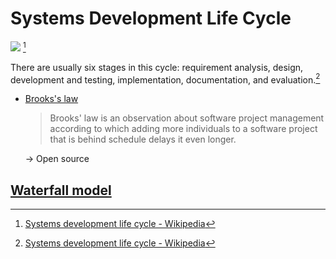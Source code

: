 # Systems Development Life Cycle
![](https://upload.wikimedia.org/wikipedia/commons/thumb/7/7e/SDLC-Maintenance-Highlighted.png/220px-SDLC-Maintenance-Highlighted.png) [^wiki]

There are usually six stages in this cycle: requirement analysis, design, development and testing, implementation, documentation, and evaluation.[^wiki]

- [Brooks's law](https://en.wikipedia.org/wiki/Brooks%27s_law)

  > Brooks' law is an observation about software project management according to which adding more individuals to a software project that is behind schedule delays it even longer.

  → Open source

## [Waterfall model](https://en.wikipedia.org/wiki/Waterfall_model)

[^wiki]: [Systems development life cycle - Wikipedia](https://en.wikipedia.org/wiki/Systems_development_life_cycle)